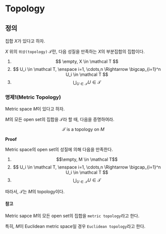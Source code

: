 # Topology
## 정의
집합 $X$가 있다고 하자.

$X$ 위의 `위상(topology)` $\mathcal T$란, 다음 성질을 만족하는 $X$의 부분집합의 집합이다.
1. $$ \empty, X \in \mathcal T $$
2. $$ U_i \in \mathcal T, \enspace i=1, \cdots,n \Rightarrow \bigcap_{i=1}^n U_i \in \mathcal T $$
3. $$ \bigcup_{U \in \mathcal T} U \in \mathcal T $$

### 명제1(Metric Topology)
Metric space $M$이 있다고 하자.

$M$의 모든 open set의 집합을 $\mathcal T$라 할 때, 다음을 증명하여라.

$$ \mathcal T \text{ is a topology on } M $$

**Proof**

Metric space의 open set의 성질에 의해 다음을 만족한다.
1. $$\empty, M \in \mathcal T$$
2. $$ U_i \in \mathcal T, \enspace i=1, \cdots,n \Rightarrow \bigcap_{i=1}^n U_i \in \mathcal T $$
3. $$ \bigcup_{U \in \mathcal T} U \in \mathcal T $$

따라서, $\mathcal T$는 $M$의 topology이다.

#### 참고
Metric sapce $M$의 모든 open set의 집합을 `metric topology`라고 한다.

특히, $M$이 Euclidean metric space일 경우 `Euclidean topology`라고 한다.